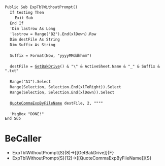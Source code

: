 &nbsp;  &nbsp;  &nbsp;  &nbsp;  
`Public Sub ExpTblWithoutPrompt()`  
&nbsp;&nbsp;&nbsp;&nbsp;`If testing Then`  
&nbsp;&nbsp;&nbsp;&nbsp;&nbsp;&nbsp;&nbsp;&nbsp;`Exit Sub`  
&nbsp;&nbsp;&nbsp;&nbsp;`End If`  
&nbsp;&nbsp;&nbsp;&nbsp;`'Dim lastrow As Long`  
&nbsp;&nbsp;&nbsp;&nbsp;`'lastrow = Range("B2").End(xlDown).Row`  
&nbsp;&nbsp;&nbsp;&nbsp;`Dim destFile As String`  
&nbsp;&nbsp;&nbsp;&nbsp;`Dim Suffix As String`  
&nbsp;  &nbsp;  &nbsp;  &nbsp;  
&nbsp;&nbsp;&nbsp;&nbsp;`Suffix = Format(Now, "yyyyMMddhhmm")`  
&nbsp;  &nbsp;  &nbsp;  &nbsp;  
&nbsp;&nbsp;&nbsp;&nbsp;`destFile = `[`GetBakDrive`](GetBakDrive)`() & "\" & ActiveSheet.Name & "_" & Suffix & ".txt"`  
&nbsp;  &nbsp;  &nbsp;  &nbsp;  
&nbsp;&nbsp;&nbsp;&nbsp;`Range("A1").Select`  
&nbsp;&nbsp;&nbsp;&nbsp;`Range(Selection, Selection.End(xlToRight)).Select`  
&nbsp;&nbsp;&nbsp;&nbsp;`Range(Selection, Selection.End(xlDown)).Select`  
&nbsp;  &nbsp;  &nbsp;  &nbsp;  
&nbsp;&nbsp;&nbsp;&nbsp;[`QuoteCommaExpByFileName`](QuoteCommaExpByFileName)` destFile, 2, """"`  
&nbsp;  &nbsp;  &nbsp;  &nbsp;  
&nbsp;&nbsp;&nbsp;&nbsp;`'MsgBox "DONE!"`  
`End Sub`  


# BeCaller
- ExpTblWithoutPrompt{S}(8)->[[GetBakDrive]]{F}
- ExpTblWithoutPrompt{S}(12)->[[QuoteCommaExpByFileName]]{S}

